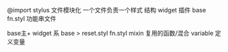 @import stylus 文件模块化 一个文件负责一个样式
结构 widget 插件 base
fn.styl 功能串文件

base主+  widget 系
base > reset.styl fn.styl mixin 复用的函数/混合 variable 定义变量
